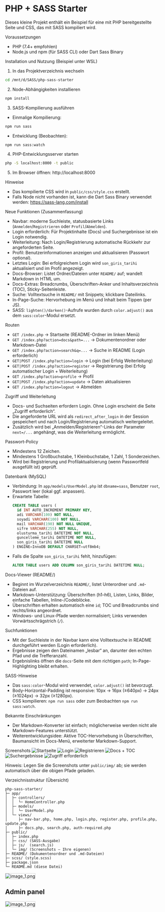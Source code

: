 <!-- filepath: d:\SASS\php-sass-starter\README.md -->

# PHP + SASS Starter

Dieses kleine Projekt enthält ein Beispiel für eine mit PHP bereitgestellte Seite und CSS, das mit SASS kompiliert wird.

Voraussetzungen

- PHP (7.4+ empfohlen)
- Node.js und npm (für SASS CLI) oder Dart Sass Binary

Installation und Nutzung (Beispiel unter WSL)

1. In das Projektverzeichnis wechseln

```bash
cd /mnt/d/SASS/php-sass-starter
```

2. Node-Abhängigkeiten installieren

```bash
npm install
```

3. SASS-Kompilierung ausführen

- Einmalige Kompilierung:

```bash
npm run sass
```

- Entwicklung (Beobachten):

```bash
npm run sass:watch
```

4. PHP-Entwicklungsserver starten

```bash
php -S localhost:8000 -t public
```

5. Im Browser öffnen: http://localhost:8000

Hinweise

- Das kompilierte CSS wird in `public/css/style.css` erstellt.
- Falls Node nicht vorhanden ist, kann die Dart Sass Binary verwendet werden: https://sass-lang.com/install

Neue Funktionen (Zusammenfassung)

- Navbar: moderne Suchleiste, statusbasierte Links (`Anmelden`/`Registrieren` oder `Profil`/`Abmelden`).
- Login erforderlich: Für Projektinhalte (Docs) und Suchergebnisse ist ein Login notwendig.
- Weiterleitung: Nach Login/Registrierung automatische Rückkehr zur angeforderten Seite.
- Profil: Benutzerinformationen anzeigen und aktualisieren (Passwort optional).
- Letztes Login: Bei erfolgreichem Login wird `son_giris_tarihi` aktualisiert und im Profil angezeigt.
- Docs-Browser: Listet Ordner/Dateien unter `README/` auf; wandelt Markdown in HTML um.
- Docs-Extras: Breadcrumbs, Überschriften-Anker und Inhaltsverzeichnis (TOC), Sticky-Seitenleiste.
- Suche: Volltextsuche in `README/` mit Snippets; klickbare Dateilinks.
- In-Page-Suche: Hervorhebung im Menü und Inhalt beim Tippen (per JS).
- SASS: `lighten()/darken()`-Aufrufe wurden durch `color.adjust()` aus dem `sass:color`-Modul ersetzt.

Routen

- `GET /index.php` → Startseite (README-Ordner im linken Menü)
- `GET /index.php?action=docs&path=...` → Dokumentenordner oder Markdown-Datei
- `GET /index.php?action=search&q=...` → Suche in README (Login erforderlich)
- `GET|POST /index.php?action=login` → Login (bei Erfolg Weiterleitung)
- `GET|POST /index.php?action=register` → Registrierung (bei Erfolg automatischer Login + Weiterleitung)
- `GET /index.php?action=profile` → Profil
- `GET|POST /index.php?action=update` → Daten aktualisieren
- `GET /index.php?action=logout` → Abmelden

Zugriff und Weiterleitung

- Docs- und Suchseiten erfordern Login. Ohne Login erscheint die Seite „Zugriff erforderlich“.
- Die angeforderte URL wird als `redirect_after_login` in der Session gespeichert und nach Login/Registrierung automatisch weitergeleitet.
- Zusätzlich wird bei „Anmelden/Registrieren“-Links der Parameter `next=/...` angehängt, was die Weiterleitung ermöglicht.

Passwort-Policy

- Mindestens 12 Zeichen.
- Mindestens 1 Großbuchstabe, 1 Kleinbuchstabe, 1 Zahl, 1 Sonderzeichen.
- Wird bei Registrierung und Profilaktualisierung (wenn Passwortfeld ausgefüllt ist) geprüft.

Datenbank (MySQL)

- Verbindung: In `app/models/UserModel.php` ist `dbname=sass`, Benutzer `root`, Passwort leer (lokal ggf. anpassen).
- Erwartete Tabelle:
  ```sql
  CREATE TABLE users (
    id INT AUTO_INCREMENT PRIMARY KEY,
    adi VARCHAR(100) NOT NULL,
    soyadi VARCHAR(100) NOT NULL,
    mail VARCHAR(190) NOT NULL UNIQUE,
    sifre VARCHAR(255) NOT NULL,
    olusturma_tarihi DATETIME NOT NULL,
    guncelleme_tarihi DATETIME NOT NULL,
    son_giris_tarihi DATETIME NULL
  ) ENGINE=InnoDB DEFAULT CHARSET=utf8mb4;
  ```
- Falls die Spalte `son_giris_tarihi` fehlt, hinzufügen:
  ```sql
  ALTER TABLE users ADD COLUMN son_giris_tarihi DATETIME NULL;
  ```

Docs-Viewer (README/)

- Beginnt im Wurzelverzeichnis `README/`, listet Unterordner und `.md`-Dateien auf.
- Markdown-Unterstützung: Überschriften (h1–h6), Listen, Links, Bilder, einfache Tabellen, Inline-/Codeblöcke.
- Überschriften erhalten automatisch eine `id`; TOC und Breadcrumbs sind rechts/links angeordnet.
- Windows- und Linux-Pfade werden normalisiert; Links verwenden Vorwärtsschrägstrich (`/`).

Suchfunktionen

- Mit der Suchleiste in der Navbar kann eine Volltextsuche in README durchgeführt werden (Login erforderlich).
- Ergebnisse zeigen den Dateinamen „lesbar“ an, darunter den echten Pfad und die Trefferanzahl.
- Ergebnislinks öffnen die `docs`-Seite mit dem richtigen `path`; In-Page-Highlighting bleibt erhalten.

SASS-Hinweise

- Das `sass:color`-Modul wird verwendet, `color.adjust()` ist bevorzugt.
- Body-Horizontal-Padding ist responsive: 10px → 16px (≥640px) → 24px (≥1024px) → 32px (≥1280px).
- CSS kompilieren: `npm run sass` oder zum Beobachten `npm run sass:watch`.

Bekannte Einschränkungen

- Der Markdown-Konverter ist einfach; möglicherweise werden nicht alle Markdown-Features unterstützt.
- Weiterentwicklungsidee: Aktive TOC-Hervorhebung in Überschriften, Baumansicht im Docs-Menü, erweiterter Markdown-Support.

Screenshots
![Startseite](public/img/home.png)
![Login](public/img/login.png)
![Registrieren](public/img/register.png)
![Docs + TOC](public/img/docs-toc.png)
![Suchergebnisse](public/img/search.png)
![Zugriff erforderlich](public/img/auth-required.png)

Hinweis: Legen Sie die Screenshots unter `public/img/` ab; sie werden automatisch über die obigen Pfade geladen.

Verzeichnisstruktur (Übersicht)

```
php-sass-starter/
├─ app/
│  ├─ controllers/
│  │  └─ HomeController.php
│  ├─ models/
│  │  └─ UserModel.php
│  └─ views/
│     ├─ nav-bar.php, home.php, login.php, register.php, profile.php, update.php
│     ├─ docs.php, search.php, auth-required.php
├─ public/
│  ├─ index.php
│  ├─ css/ (SASS-Ausgabe)
│  ├─ js/  (search.js)
│  └─ img/ (Screenshots — Ihre eigenen)
├─ README/ (Dokumentenordner und .md-Dateien)
├─ scss/ (style.scss)
├─ package.json
└─ README.md (diese Datei)
```

  <img src="public/img/image.png" alt="image_1.png" style="max-width: 600px; border: 1px solid #ccc;">

  ## Admin panel

  <img src="public/img/image-1.png" alt="image_1.png" style="max-width: 600px; border: 1px solid #ccc;">


